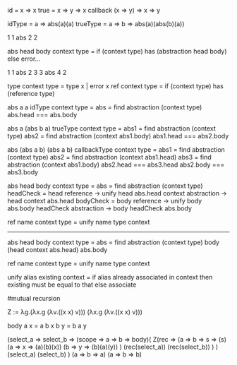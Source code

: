 id = x => x
true = x => y => x
callback (x => y) => x => y

idType = a => abs(a)(a)
trueType = a => b => abs(a)(abs(b)(a))

1
1 abs 2 2

abs head body context type =
  if (context type) has (abstraction head body)
  else error... 

1
1 abs 2 3
3 abs 4 2

type context type = type x | error x
ref context type = if (context type) has (reference type)

abs a a
idType context type =
  abs = find abstraction (context type)
  abs.head === abs.body

abs a (abs b a)
trueType context type =
  abs1 = find abstraction (context type)
  abs2 = find abstraction (context abs1.body)
  abs1.head === abs2.body

abs (abs a b) (abs a b)
callbackType context type =
  abs1 = find abstraction (context type)
  abs2 = find abstraction (context abs1.head)
  abs3 = find abstraction (context abs1.body)
  abs2.head === abs3.head
  abs2.body === abs3.body


abs head body context type =
  abs = find abstraction (context type)
  headCheck = head
    reference -> unify head abs.head context
    abstraction -> head context abs.head
  bodyCheck = body
    reference -> unify body abs.body headCheck
    abstraction -> body headCheck abs.body

ref name context type =
  unify name type context

------


abs head body context type =
  abs = find abstraction (context type)
  body (head context abs.head) abs.body

ref name context type =
  unify name type context

unify alias existing context =
  if alias already associated in context
    then existing must be equal to that
    else associate
    
    
    
    
    
    
#mutual recursion

Z := λg.(λx.g (λv.((x x) v))) (λx.g (λv.((x x) v)))

body
  a x = a b x
  b y = b a y

(select_a => select_b =>
 (scope => a => b => body)(
  Z(rec =>
   (a => b => s => (s)
    (a => x => (a)(b)(x))
    (b => y => (b)(a)(y))
   )
   (rec(select_a))
   (rec(select_b))
  )
 )
(select_a)
(select_b)
)
(a => b => a)
(a => b => b)



